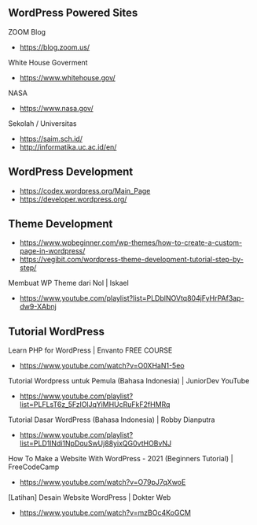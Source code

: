 ## WordPress Powered Sites

ZOOM Blog
- https://blog.zoom.us/

White House Goverment
- https://www.whitehouse.gov/

NASA
- https://www.nasa.gov/

Sekolah / Universitas
- https://saim.sch.id/ 
- http://informatika.uc.ac.id/en/

## WordPress Development

- https://codex.wordpress.org/Main_Page
- https://developer.wordpress.org/

## Theme Development

- https://www.wpbeginner.com/wp-themes/how-to-create-a-custom-page-in-wordpress/
- https://vegibit.com/wordpress-theme-development-tutorial-step-by-step/

Membuat WP Theme dari Nol | Iskael
- https://www.youtube.com/playlist?list=PLDblNOVtq804jFyHrPAf3ap-dw9-XAbnj

## Tutorial WordPress

Learn PHP for WordPress | Envanto FREE COURSE
- https://www.youtube.com/watch?v=O0XHaN1-5eo

Tutorial Wordpress untuk Pemula (Bahasa Indonesia) | JuniorDev YouTube
- https://www.youtube.com/playlist?list=PLFLsT6z_5FzlOlJqYiMHUcRuFkF2fHMRq

Tutorial Dasar WordPress (Bahasa Indonesia) | Robby Dianputra
- https://www.youtube.com/playlist?list=PLD1lNdi1NpDquSwUj88yixQG0vtHOBvNJ

How To Make a Website With WordPress - 2021 (Beginners Tutorial) | FreeCodeCamp
- https://www.youtube.com/watch?v=O79pJ7qXwoE

[Latihan] Desain Website WordPress |  Dokter Web
- https://www.youtube.com/watch?v=mzBOc4KoGCM
